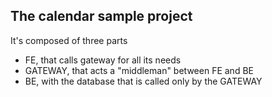 
## The calendar sample project

It's composed of three parts

* FE, that calls gateway for all its needs
* GATEWAY, that acts a "middleman" between FE and BE
* BE, with the database that is called only by the GATEWAY